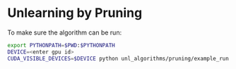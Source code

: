 # Unlearning by Pruning

To make sure the algorithm can be run:
```bash
export PYTHONPATH=$PWD:$PYTHONPATH
DEVICE=<enter gpu id>
CUDA_VISIBLE_DEVICES=$DEVICE python unl_algorithms/pruning/example_run.py
```